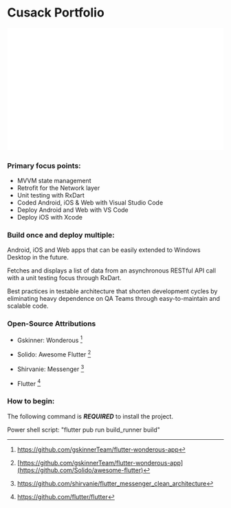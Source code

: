# Cusack Portfolio

![Demo Animation](https://github.com/jmcusac/CuSoft-Flutter-Portfolio/blob/main/graphics/Flutter-Animation.gif?raw=true)
  
### Primary focus points:

* MVVM state management
* Retrofit for the Network layer
* Unit testing with RxDart
* Coded Android, iOS & Web with Visual Studio Code
* Deploy Android and Web with VS Code 
* Deploy iOS with Xcode
  
### Build once and deploy multiple:

Android, iOS and Web apps that can be easily extended to Windows Desktop in the future.

Fetches and displays a list of data from an asynchronous RESTful API call with a unit testing focus through RxDart.

Best practices in testable architecture that shorten development cycles by eliminating heavy dependence on QA Teams through easy-to-maintain and scalable code.

### Open-Source Attributions

* Gskinner: Wonderous [^1]
  
[^1]: https://github.com/gskinnerTeam/flutter-wonderous-app

* Solido: Awesome Flutter [^2]
  
[^2]: [https://github.com/gskinnerTeam/flutter-wonderous-app](https://github.com/Solido/awesome-flutter)

* Shirvanie: Messenger [^3]
  
[^3]: https://github.com/shirvanie/flutter_messenger_clean_architecture
  
* Flutter [^4]
  
[^4]: https://github.com/flutter/flutter

### How to begin:

The following command is **_REQUIRED_** to install the project.

Power shell script: "flutter pub run build_runner build"
